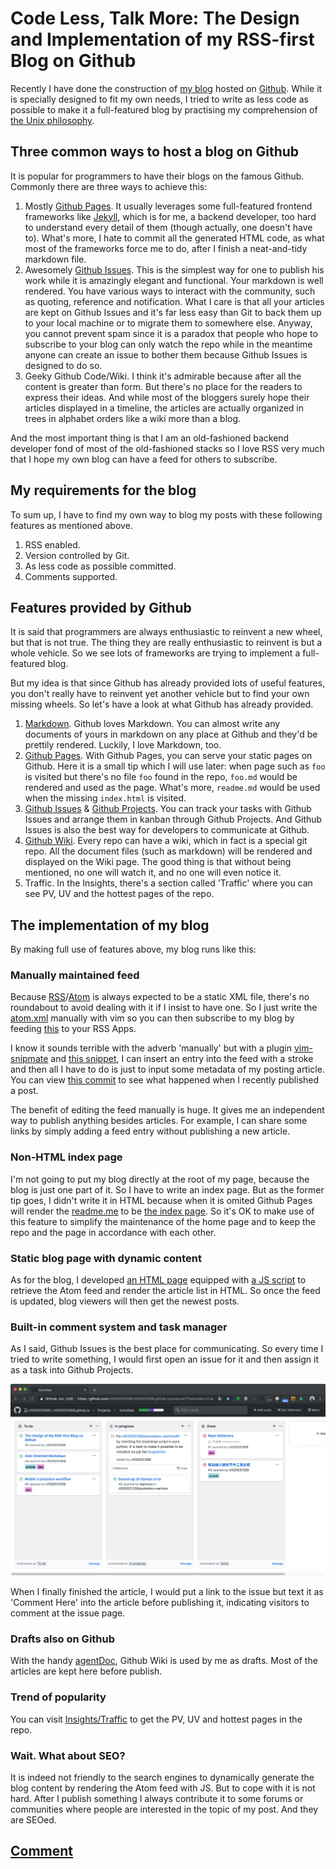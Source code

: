 # Code Less, Talk More: The Design and Implementation of my RSS-first Blog on Github

Recently I have done the construction of [my blog](https://cf020031308.github.io/blog/) hosted on [Github](https://github.com). While it is specially designed to fit my own needs, I tried to write as less code as possible to make it a full-featured blog by practising my comprehension of [the Unix philosophy](https://en.wikipedia.org/wiki/Unix_philosophy).

## Three common ways to host a blog on Github

It is popular for programmers to have their blogs on the famous Github. Commonly there are three ways to achieve this:

1. Mostly [Github Pages](https://pages.github.com). It usually leverages some full-featured frontend frameworks like [Jekyll](https://github.com/jekyll/jekyll), which is for me, a backend developer, too hard to understand every detail of them (though actually, one doesn't have to). What's more, I hate to commit all the generated HTML code, as what most of the frameworks force me to do, after I finish a neat-and-tidy markdown file.
2. Awesomely [Github Issues](https://help.github.com/en/articles/about-issues). This is the simplest way for one to publish his work while it is amazingly elegant and functional. Your markdown is well rendered. You have various ways to interact with the community, such as quoting, reference and notification. What I care is that all your articles are kept on Github Issues and it's far less easy than Git to back them up to your local machine or to migrate them to somewhere else. Anyway, you cannot prevent spam since it is a paradox that people who hope to subscribe to your blog can only watch the repo while in the meantime anyone can create an issue to bother them because Github Issues is designed to do so.
3. Geeky Github Code/Wiki. I think it's admirable because after all the content is greater than form. But there's no place for the readers to express their ideas. And while most of the bloggers surely hope their articles displayed in a timeline, the articles are actually organized in trees in alphabet orders like a wiki more than a blog.

And the most important thing is that I am an old-fashioned backend developer fond of most of the old-fashioned stacks so I love RSS very much that I hope my own blog can have a feed for others to subscribe.

## My requirements for the blog

To sum up, I have to find my own way to blog my posts with these following features as mentioned above.

1. RSS enabled.
2. Version controlled by Git.
3. As less code as possible committed.
4. Comments supported.

## Features provided by Github

It is said that programmers are always enthusiastic to reinvent a new wheel, but that is not true. The thing they are really enthusiastic to reinvent is but a whole vehicle. So we see lots of frameworks are trying to implement a full-featured blog.

But my idea is that since Github has already provided lots of useful features, you don't really have to reinvent yet another vehicle but to find your own missing wheels. So let's have a look at what Github has already provided.

1. [Markdown](https://guides.github.com/features/mastering-markdown/). Github loves Markdown. You can almost write any documents of yours in markdown on any place at Github and they'd be prettily rendered. Luckily, I love Markdown, too.
2. [Github Pages](https://pages.github.com). With Github Pages, you can serve your static pages on Github. Here it is a small tip which I will use later: when page such as `foo` is visited but there's no file `foo` found in the repo, `foo.md` would be rendered and used as the page. What's more, `readme.md` would be used when the missing `index.html` is visited.
3. [Github Issues](https://help.github.com/en/articles/about-issues) & [Github Projects](https://help.github.com/en/articles/about-project-boards). You can track your tasks with Github Issues and arrange them in kanban through Github Projects. And Github Issues is also the best way for developers to communicate at Github.
4. [Github Wiki](https://help.github.com/en/articles/about-wikis). Every repo can have a wiki, which in fact is a special git repo. All the document files (such as markdown) will be rendered and displayed on the Wiki page. The good thing is that without being mentioned, no one will watch it, and no one will even notice it.
5. Traffic. In the Insights, there's a section called 'Traffic' where you can see PV, UV and the hottest pages of the repo.

## The implementation of my blog

By making full use of features above, my blog runs like this:

### Manually maintained feed

Because [RSS](https://cyber.harvard.edu/rss/rss.html)/[Atom](https://tools.ietf.org/html/rfc4287) is always expected to be a static XML file, there's no roundabout to avoid dealing with it if I insist to have one. So I just write the [atom.xml](https://github.com/cf020031308/cf020031308.github.io/blob/master/blog/atom.xml) manually with vim so you can then subscribe to my blog by feeding [this](https://cf020031308.github.io/blog/atom.xml) to your RSS Apps.

I know it sounds terrible with the adverb 'manually' but with a plugin [vim-snipmate](https://github.com/garbas/vim-snipmate) and [this snippet](https://github.com/cf020031308/cf020031308.github.io/blob/master/dotfiles/vim/vim-snippets/xml.snippets), I can insert an entry into the feed with a stroke and then all I have to do is just to input some metadata of my posting article. You can view [this commit](https://github.com/cf020031308/cf020031308.github.io/commit/6f226723e3f0bcca9de4722f5b2564d3f619cf0f) to see what happened when I recently published a post.

The benefit of editing the feed manually is huge. It gives me an independent way to publish anything besides articles. For example, I can share some links by simply adding a feed entry without publishing a new article.

### Non-HTML index page

I'm not going to put my blog directly at the root of my page, because the blog is just one part of it. So I have to write an index page. But as the former tip goes, I didn't write it in HTML because when it is omited Github Pages will render the [readme.me](https://github.com/cf020031308/cf020031308.github.io/blob/master/README.md) to be [the index page](https://cf020031308.github.io/index.html). So it's OK to make use of this feature to simplify the maintenance of the home page and to keep the repo and the page in accordance with each other.

### Static blog page with dynamic content

As for the blog, I developed [an HTML page](https://github.com/cf020031308/cf020031308.github.io/blob/master/blog/index.html) equipped with [a JS script](https://github.com/cf020031308/cf020031308.github.io/blob/master/blog/index.js) to retrieve the Atom feed and render the article list in HTML. So once the feed is updated, blog viewers will then get the newest posts.

### Built-in comment system and task manager

As I said, Github Issues is the best place for communicating. So every time I tried to write something, I would first open an issue for it and then assign it as a task into Github Projects.

![Github Projects as a Kanban](Untitled-838ed136-a22f-4629-b366-17f44005915e.png)

When I finally finished the article, I would put a link to the issue but text it as 'Comment Here' into the article before publishing it, indicating visitors to comment at the issue page.

### Drafts also on Github

With the handy [agentDoc](https://github.com/cf020031308/agentDoc), Github Wiki is used by me as drafts. Most of the articles are kept here before publish.

### Trend of popularity

You can visit [Insights/Traffic](https://github.com/cf020031308/cf020031308.github.io/graphs/traffic) to get the PV, UV and hottest pages in the repo.

### Wait. What about SEO?

It is indeed not friendly to the search engines to dynamically generate the blog content by rendering the Atom feed with JS. But to cope with it is not hard. After I publish something I always contribute it to some forums or communities where people are interested in the topic of my post. And they are SEOed.

## [Comment](https://github.com/cf020031308/cf020031308.github.io/issues/5)
